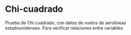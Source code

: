 # Chi-cuadrado
Prueba de Chi cuadrado, con datos de vuelos de aerolíneas estadounidenses. Para verificar relaciones entre variables.
